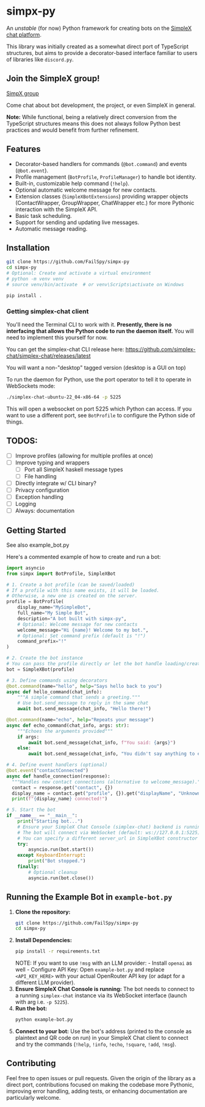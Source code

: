 # simpx-py

An _unstable_ (for now) Python framework for creating bots on the [SimpleX chat platform](https://simplex.chat/).

This library was initially created as a somewhat direct port of TypeScript structures, but aims to provide a decorator-based interface familiar to users of libraries like `discord.py`.

## Join the SimpleX group!

[SimpX group](https://simplex.chat/contact#/?v=2-7&smp=smp%3A%2F%2FjA736UwbVG_LKSQyi9tr8LZOxgqBIQTJgbi7jgAGJhM%3D%40thebunny.zone%2Fr0S1zLSurZViaMtrK_BXeo_Vf7UIP1ce%23%2F%3Fv%3D1-3%26dh%3DMCowBQYDK2VuAyEA53LohGQGd_7rmltrzZtFagwM2s6CQk0XDeqQLMKtmhk%253D%26srv%3Dbunnysmppnjrd7f4saxjcewlnf3jxyvyjjmtsvdz7cnpxpt5y4mqnoyd.onion&data=%7B%22groupLinkId%22%3A%22rCjlKF_XB4fZFujtiOChlg%3D%3D%22%7D)

Come chat about bot development, the project, or even SimpleX in general. 


**Note:** While functional, being a relatively direct conversion from the TypeScript structures means this does not always follow Python best practices and would benefit from further refinement.

## Features

*   Decorator-based handlers for commands (`@bot.command`) and events (`@bot.event`).
*   Profile management (`BotProfile`, `ProfileManager`) to handle bot identity.
*   Built-in, customizable help command (`!help`).
*   Optional automatic welcome message for new contacts.
*   Extension classes (`SimpleXBotExtensions`) providing wrapper objects (ContactWrapper, GroupWrapper, ChatWrapper etc.) for more Pythonic interaction with the SimpleX API.
*   Basic task scheduling.
*   Support for sending and updating live messages.
*   Automatic message reading.

## Installation

```bash
git clone https://github.com/FailSpy/simpx-py
cd simpx-py
# Optional: Create and activate a virtual environment
# python -m venv venv
# source venv/bin/activate  # or venv\Scripts\activate on Windows

pip install .
```

### Getting simplex-chat client

You'll need the Terminal CLI to work with it. **Presently, there is no interfacing that allows the Python code to run the daemon itself.** You will need to implement this yourself for now.

You can get the simplex-chat CLI release here: https://github.com/simplex-chat/simplex-chat/releases/latest

You will want a non-"desktop" tagged version (desktop is a GUI on top)

To run the daemon for Python, use the port operator to tell it to operate in WebSockets mode:
```bash
./simplex-chat-ubuntu-22_04-x86-64 -p 5225
```

This will open a websocket on port 5225 which Python can access. If you want to use a different port, see `BotProfile` to configure the Python side of things.

## TODOS:
- [ ] Improve profiles (allowing for multiple profiles at once)
- [ ] Improve typing and wrappers
  - [ ] Port all SimpleX haskell message types
  - [ ] File handling
- [ ] Directly integrate w/ CLI binary?
- [ ] Privacy configuration
- [ ] Exception handling
- [ ] Logging
- [ ] Always: documentation

## Getting Started

See also example\_bot.py

Here's a commented example of how to create and run a bot:

```python
import asyncio
from simpx import BotProfile, SimpleXBot

# 1. Create a bot profile (can be saved/loaded)
# If a profile with this name exists, it will be loaded.
# Otherwise, a new one is created on the server.
profile = BotProfile(
    display_name="MySimpleBot",
    full_name="My Simple Bot",
    description="A bot built with simpx-py",
    # Optional: Welcome message for new contacts
    welcome_message="Hi {name}! Welcome to my bot.",
    # Optional: Set command prefix (default is "!")
    command_prefix="!"
)

# 2. Create the bot instance
# You can pass the profile directly or let the bot handle loading/creation
bot = SimpleXBot(profile)

# 3. Define commands using decorators
@bot.command(name="hello", help="Says hello back to you")
async def hello_command(chat_info):
    """A simple command that sends a greeting."""
    # Use bot.send_message to reply in the same chat
    await bot.send_message(chat_info, "Hello there!")

@bot.command(name="echo", help="Repeats your message")
async def echo_command(chat_info, args: str):
    """Echoes the arguments provided"""
    if args:
        await bot.send_message(chat_info, f"You said: {args}")
    else:
        await bot.send_message(chat_info, "You didn't say anything to echo!")

# 4. Define event handlers (optional)
@bot.event("contactConnected")
async def handle_connection(response):
  """Handles new contact connections (alternative to welcome_message)."""
  contact = response.get("contact", {})
  display_name = contact.get("profile", {}).get("displayName", "Unknown")
  print(f"{display_name} connected!")

# 5. Start the bot
if __name__ == "__main__":
    print("Starting bot...")
    # Ensure your SimpleX Chat Console (simplex-chat) backend is running
    # The bot will connect via WebSocket (default: ws://127.0.0.1:5225)
    # You can specify a different server_url in SimpleXBot constructor if needed
    try:
        asyncio.run(bot.start())
    except KeyboardInterrupt:
        print("Bot stopped.")
    finally:
        # Optional cleanup
        asyncio.run(bot.close())

```

## Running the Example Bot in `example-bot.py`

1.  **Clone the repository:**
    ```bash
    git clone https://github.com/FailSpy/simpx-py
    cd simpx-py
    ```
2.  **Install Dependencies:**
    ```bash
    pip install -r requirements.txt
    ```
    NOTE: If you want to use  `!msg` with an LLM provider:
        - Install `openai` as well
        - Configure API Key: Open `example-bot.py` and replace `<API_KEY_HERE>` with your actual OpenRouter API key (or adapt for a different LLM provider).
3.  **Ensure SimpleX Chat Console is running:** The bot needs to connect to a running `simplex-chat` instance via its WebSocket interface (launch with arg i.e. `-p 5225`).
5.  **Run the bot:**
    ```bash
    python example-bot.py
    ```
6.  **Connect to your bot:** Use the bot's address (printed to the console as plaintext and QR code on run) in your SimpleX Chat client to connect and try the commands (`!help`, `!info`, `!echo`, `!square`, `!add`, `!msg`).

## Contributing

Feel free to open issues or pull requests. Given the origin of the library as a direct port, contributions focused on making the codebase more Pythonic, improving error handling, adding tests, or enhancing documentation are particularly welcome.

